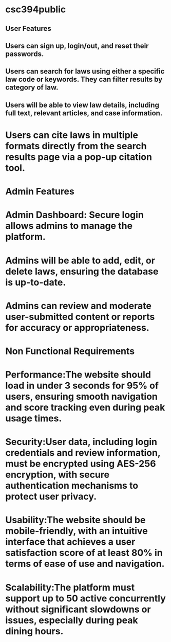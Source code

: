 # csc394public

## User Features 
 
## Users can sign up, login/out, and reset their passwords. 
 
## Users can search for laws using either a specific law code or keywords. They can filter results by category of law. 
 
## Users will be able to view law details, including full text, relevant articles, and case information. 
 
# Users can cite laws in multiple formats directly from the search results page via a pop-up citation tool. 
 
 
# Admin Features  
# Admin Dashboard: Secure login allows admins to manage the platform.
 
# Admins will be able to add, edit, or delete laws, ensuring the database is up-to-date.

# Admins can review and moderate user-submitted content or reports for accuracy or appropriateness. 
 
 
# Non Functional Requirements 
# Performance:The website should load in under 3 seconds for 95% of users, ensuring smooth navigation and score tracking even during peak usage times. 
 
# Security:User data, including login credentials and review information, must be encrypted using AES-256 encryption, with secure authentication mechanisms to protect user privacy. 
 
# Usability:The website should be mobile-friendly, with an intuitive interface that achieves a user satisfaction score of at least 80% in terms of ease of use and navigation. 
 
# Scalability:The platform must support up to 50 active concurrently without significant slowdowns or issues, especially during peak dining hours.